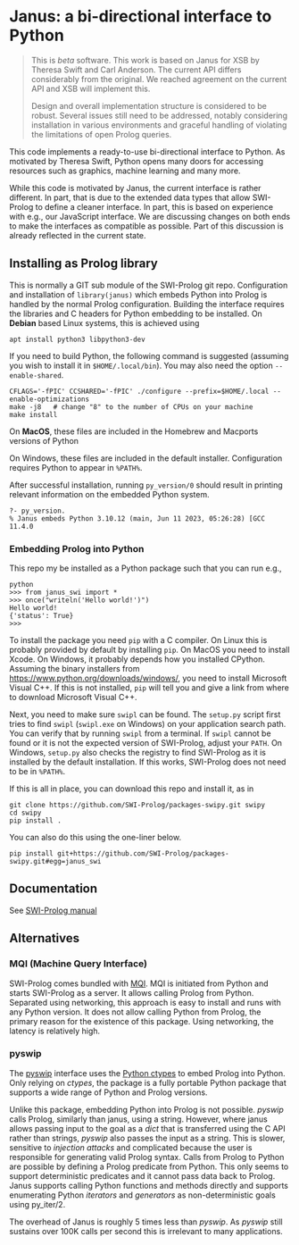 # Janus: a bi-directional interface to Python

> This is  _beta_ software.  This  work is based  on Janus for  XSB by
> Theresa  Swift   and  Carl   Anderson.   The  current   API  differs
> considerably from the original.  We reached agreement on the current
> API and XSB will implement this.
>
> Design  and overall  implementation  structure is  considered to  be
> robust.   Several  issues  still   need  to  be  addressed,  notably
> considering  installation  in   various  environments  and  graceful
> handling of violating the limitations of open Prolog queries.

This  code  implements  a  ready-to-use  bi-directional  interface  to
Python.  As  motivated by Theresa  Swift, Python opens many  doors for
accessing resources such as graphics, machine learning and many more.

While this code is motivated by Janus, the current interface is rather
different.  In part, that is due to the extended data types that allow
SWI-Prolog to define  a cleaner interface.  In part, this  is based on
experience  with e.g.,  our JavaScript  interface.  We  are discussing
changes on both ends to make the interfaces as compatible as possible.
Part of this discussion is already reflected in the current state.

## Installing as Prolog library

This  is  normally a  GIT  sub  module  of  the SWI-Prolog  git  repo.
Configuration and installation of `library(janus)` which embeds Python
into Prolog is  handled by the normal  Prolog configuration.  Building
the  interface  requires  the  libraries  and  C  headers  for  Python
embedding to be installed.  On __Debian__ based Linux systems, this is
achieved using

    apt install python3 libpython3-dev

If you need to build Python, the following command is suggested
(assuming you wish to install it in `$HOME/.local/bin`). You may also
need the option `--enable-shared`.

    CFLAGS='-fPIC' CCSHARED='-fPIC' ./configure --prefix=$HOME/.local --enable-optimizations
    make -j8   # change "8" to the number of CPUs on your machine
    make install

On __MacOS__,  these files are  included in the Homebrew  and Macports
versions of Python

On  Windows,  these  files  are included  in  the  default  installer.
Configuration requires Python to appear in ``%PATH%``.

After successful installation, running `py_version/0` should result in
printing relevant information on the embedded Python system.

    ?- py_version.
	% Janus embeds Python 3.10.12 (main, Jun 11 2023, 05:26:28) [GCC 11.4.0

### Embedding Prolog into Python

This repo my  be installed as a  Python package such that  you can run
e.g.,

    python
	>>> from janus_swi import *
	>>> once("writeln('Hello world!')")
	Hello world!
	{'status': True}
	>>>

To install  the package you  need `pip` with  a C compiler.   On Linux
this is  probably provided by  default by installing `pip`.   On MacOS
you need  to install Xcode.  On  Windows, it probably depends  how you
installed    CPython.    Assuming    the   binary    installers   from
https://www.python.org/downloads/windows/,   you   need   to   install
Microsoft Visual C++.   If this is not installed, `pip`  will tell you
and give a link from where to download Microsoft Visual C++.

Next, you  need to  make sure  `swipl` can  be found.   The `setup.py`
script first  tries to find  `swipl` (`swipl.exe` on Windows)  on your
application search path.  You can  verify that by running `swipl` from
a terminal.   If `swipl`  cannot be  found or it  is not  the expected
version of  SWI-Prolog, adjust your ``PATH``.   On Windows, `setup.py`
also checks the registry to find  SWI-Prolog as it is installed by the
default installation.  If  this works, SWI-Prolog does not  need to be
in ``%PATH%``.

If this is all in place, you can download this repo and install it, as
in

    git clone https://github.com/SWI-Prolog/packages-swipy.git swipy
	cd swipy
	pip install .

You can also do this using the one-liner below.

    pip install git+https://github.com/SWI-Prolog/packages-swipy.git#egg=janus_swi


## Documentation

See [SWI-Prolog manual](https://www.swi-prolog.org/pldoc/package/janus)


## Alternatives

### MQI (Machine Query Interface)

SWI-Prolog               comes              bundled               with
[MQI](https://www.swi-prolog.org/pldoc/package/mqi).  MQI is initiated
from  Python and  starts SWI-Prolog  as a  server.  It  allows calling
Prolog from Python.  Separated using networking, this approach is easy
to  install and  runs  with any  Python version.   It  does not  allow
calling Python  from Prolog, the  primary reason for the  existence of
this package.  Using networking, the latency is relatively high.

### pyswip

The   [pyswip](https://github.com/yuce/pyswip)   interface  uses   the
[Python    ctypes](https://docs.python.org/3/library/ctypes.html)   to
embed Prolog into Python.  Only relying  on _ctypes_, the package is a
fully portable Python package that supports a wide range of Python and
Prolog versions.

Unlike this  package, embedding  Python into  Prolog is  not possible.
_pyswip_ calls Prolog, similarly than janus, using a string.  However,
where  janus allows  passing input  to the  goal as  a _dict_  that is
transferred using the C API  rather than strings, _pyswip_ also passes
the  input as  a  string.   This is  slower,  sensitive to  _injection
attacks_  and   complicated  because  the  user   is  responsible  for
generating  valid Prolog  syntax.   Calls from  Prolog  to Python  are
possible by defining a Prolog  predicate from Python.  This only seems
to support  deterministic predicates and  it cannot pass data  back to
Prolog.  Janus supports calling  Python functions and methods directly
and  supports  enumerating  Python  _iterators_  and  _generators_  as
non-deterministic goals using py_iter/2.

The  overhead of  Janus is  roughly 5  times less  than _pyswip_.   As
_pyswip_ still sustains over 100K  calls per second this is irrelevant
to many applications.
